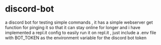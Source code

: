 # discord-bot
a discord bot for testing simple commands , it has a simple webserver get function for pinging it so that it can stay online for longer and i have implemented a repl.it config to easily run it on repl.it ,  just include a .env file with BOT_TOKEN as the environment variable for the discord bot token 
